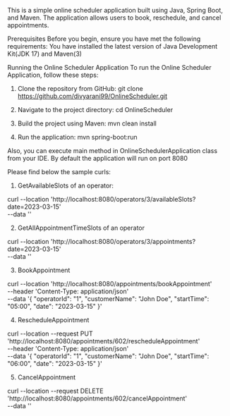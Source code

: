 This is a simple online scheduler application built using Java, Spring Boot, and Maven. The application allows users to book, reschedule, and cancel appointments.

Prerequisites
Before you begin, ensure you have met the following requirements:
You have installed the latest version of Java Development Kit(JDK 17) and Maven(3)

Running the Online Scheduler Application
To run the Online Scheduler Application, follow these steps:
1. Clone the repository from GitHub:
   git clone https://github.com/divyarani99/OnlineScheduler.git

2. Navigate to the project directory:
   cd OnlineScheduler

3. Build the project using Maven:
   mvn clean install

4. Run the application:
   mvn spring-boot:run

Also, you can execute main method in OnlineSchedulerApplication class from your IDE. By default the application will run on port 8080

Please find below the sample curls:

1. GetAvailableSlots of an operator:

curl --location 'http://localhost:8080/operators/3/availableSlots?date=2023-03-15' \
--data ''

2. GetAllAppointmentTimeSlots of an operator

curl --location 'http://localhost:8080/operators/3/appointments?date=2023-03-15' \
--data ''

3. BookAppointment

curl --location 'http://localhost:8080/appointments/bookAppointment' \
--header 'Content-Type: application/json' \
--data '{
    "operatorId": "1",
    "customerName": "John Doe",
    "startTime": "05:00",
    "date": "2023-03-15"
}'

4. RescheduleAppointment

curl --location --request PUT 'http://localhost:8080/appointments/602/rescheduleAppointment' \
--header 'Content-Type: application/json' \
--data '{
    "operatorId": "1",
    "customerName": "John Doe",
    "startTime": "06:00",
    "date": "2023-03-15"
}'

5. CancelAppointment

curl --location --request DELETE 'http://localhost:8080/appointments/602/cancelAppointment' \
--data ''



